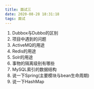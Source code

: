 ```yaml
---
title: 面试三
date: 2020-08-28 18:31:18
tags: 面试
---
```


1. Dubbox与Dubbo的区别
2. 项目中遇到的问题
3. ActiveMQ的用途<!--more-->
4. Redis的用途
5. Solr的用途
6. 事物的隔离级别有哪些
7. MySQL索引的数据结构
8. 说一下Spring(主要模块与bean生命周期)
9. 说一下HashMap